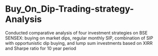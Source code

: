 # Buy_On_Dip-Trading-strategy-Analysis
Conducted comparative analysis of four investment strategies on BSE SENSEX: buying on market dips, regular monthly SIP, combination of SIP with opportunistic dip buying, and lump sum investments based on XIRR and Sharpe ratio for 10 year period
